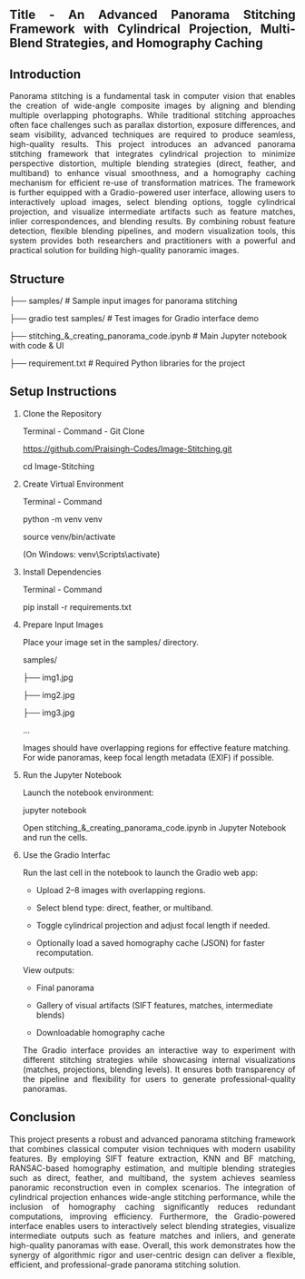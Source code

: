 ## <div align="justify">Title - An Advanced Panorama Stitching Framework with Cylindrical Projection, Multi-Blend Strategies, and Homography Caching </div>

##  Introduction

<div align="justify">
Panorama stitching is a fundamental task in computer vision that enables the creation of wide-angle composite images by aligning and blending multiple overlapping photographs. While traditional stitching approaches often face challenges such as parallax distortion, exposure differences, and seam visibility, advanced techniques are required to produce seamless, high-quality results. This project introduces an advanced panorama stitching framework that integrates cylindrical projection to minimize perspective distortion, multiple blending strategies (direct, feather, and multiband) to enhance visual smoothness, and a homography caching mechanism for efficient re-use of transformation matrices. The framework is further equipped with a Gradio-powered user interface, allowing users to interactively upload images, select blending options, toggle cylindrical projection, and visualize intermediate artifacts such as feature matches, inlier correspondences, and blending results. By combining robust feature detection, flexible blending pipelines, and modern visualization tools, this system provides both researchers and practitioners with a powerful and practical solution for building high-quality panoramic images.
</div>

##  Structure 

├── samples/  # Sample input images for panorama stitching 

├── gradio test samples/  # Test images for Gradio interface demo 

├── stitching_&_creating_panorama_code.ipynb  # Main Jupyter notebook with code & UI

├── requirement.txt # Required Python libraries for the project

## Setup Instructions

1. Clone the Repository

    Terminal - Command - Git Clone 

    https://github.com/Praisingh-Codes/Image-Stitching.git

    cd Image-Stitching


2. Create Virtual Environment

   Terminal - Command
   
   python -m venv venv
   
   source venv/bin/activate 
   
   (On Windows: venv\Scripts\activate)


3. Install Dependencies
   
   Terminal - Command
    
   pip install -r requirements.txt


4. Prepare Input Images

   Place your image set in the samples/ directory.

   samples/

      ├── img1.jpg

      ├── img2.jpg

      ├── img3.jpg
      
      ...

      Images should have overlapping regions for effective feature matching. For wide panoramas, keep focal length metadata (EXIF) if possible.


5. Run the Jupyter Notebook
   
   Launch the notebook environment:
   
   jupyter notebook

   Open stitching_&_creating_panorama_code.ipynb in Jupyter Notebook and run the cells.


6. Use the Gradio Interfac
   
   Run the last cell in the notebook to launch the Gradio web app:
   
   - Upload 2–8 images with overlapping regions.

   - Select blend type: direct, feather, or multiband.

   - Toggle cylindrical projection and adjust focal length if needed.

   - Optionally load a saved homography cache (JSON) for faster recomputation.

   View outputs:

   - Final panorama

   - Gallery of visual artifacts (SIFT features, matches, intermediate blends)

   - Downloadable homography cache

   <div align="justify">
   The Gradio interface provides an interactive way to experiment with different stitching strategies while showcasing internal visualizations (matches, projections, blending levels). It ensures both transparency of the pipeline and flexibility for users to generate professional-quality panoramas. </div>

## Conclusion

<div align="justify">
This project presents a robust and advanced panorama stitching framework that combines classical computer vision techniques with modern usability features. By employing SIFT feature extraction, KNN and BF matching, RANSAC-based homography estimation, and multiple blending strategies such as direct, feather, and multiband, the system achieves seamless panoramic reconstruction even in complex scenarios. The integration of cylindrical projection enhances wide-angle stitching performance, while the inclusion of homography caching significantly reduces redundant computations, improving efficiency. Furthermore, the Gradio-powered interface enables users to interactively select blending strategies, visualize intermediate outputs such as feature matches and inliers, and generate high-quality panoramas with ease. Overall, this work demonstrates how the synergy of algorithmic rigor and user-centric design can deliver a flexible, efficient, and professional-grade panorama stitching solution.
</div>
